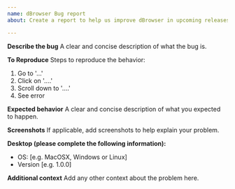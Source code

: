 ```yaml
---
name: dBrowser Bug report
about: Create a report to help us improve dBrowser in upcoming releases

---
```


**Describe the bug**
A clear and concise description of what the bug is.

**To Reproduce**
Steps to reproduce the behavior:
1. Go to '...'
2. Click on '....'
3. Scroll down to '....'
4. See error

**Expected behavior**
A clear and concise description of what you expected to happen.

**Screenshots**
If applicable, add screenshots to help explain your problem.

**Desktop (please complete the following information):**
 - OS: [e.g. MacOSX, Windows or Linux]
 - Version [e.g. 1.0.0]

**Additional context**
Add any other context about the problem here.

